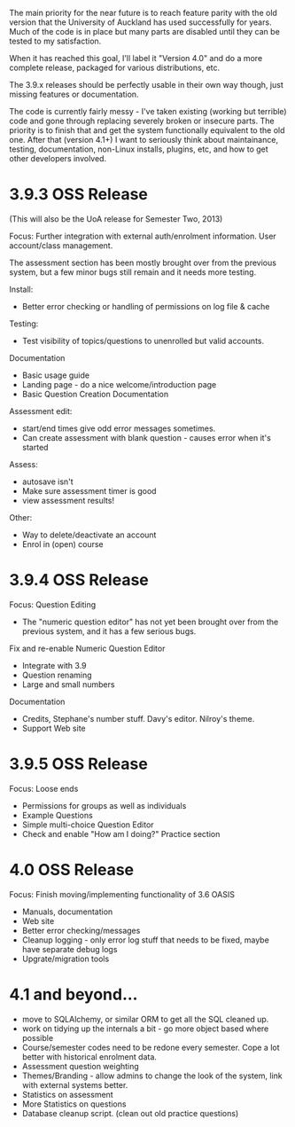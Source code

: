 The main priority for the near future is to reach feature parity with the old version that the University of
Auckland has used successfully for years. Much of the code is in place but many parts are disabled until they
can be tested to my satisfaction.

When it has reached this goal, I'll label it "Version 4.0" and do a more complete release, packaged for
various distributions, etc.

The 3.9.x releases should be perfectly usable in their own way though, just missing features or documentation.


The code is currently fairly messy - I've taken existing (working but terrible) code and gone through
replacing severely broken or insecure parts. The priority is to finish that and get the system functionally
equivalent to the old one. After that (version 4.1+) I want to seriously think about maintainance, testing,
documentation, non-Linux installs, plugins, etc, and how to get other developers involved.


3.9.3 OSS Release
=================
(This will also be the UoA release for Semester Two, 2013)

Focus:   Further integration with external auth/enrolment information. User account/class management.

The assessment section has been mostly brought over from the previous system, but a few minor
bugs still remain and it needs more testing.


Install:

 * Better error checking or handling of permissions on log file & cache

Testing:
 * Test visibility of topics/questions to unenrolled but valid accounts.

Documentation

 * Basic usage guide
 * Landing page - do a nice welcome/introduction page
 * Basic Question Creation Documentation


Assessment edit:
 * start/end times give odd error messages sometimes.
 * Can create assessment with blank question - causes error when it's started

Assess:
 * autosave isn't
 * Make sure assessment timer is good
 * view assessment results!

Other:
 * Way to delete/deactivate an account
 * Enrol in (open) course


3.9.4 OSS Release
=================

Focus:  Question Editing

 * The "numeric question editor" has not yet been brought over from the previous system,
   and it has a few serious bugs.

Fix and re-enable Numeric Question Editor
 * Integrate with 3.9
 * Question renaming
 * Large and small numbers

Documentation

* Credits, Stephane's number stuff. Davy's editor. Nilroy's theme.
* Support Web site



3.9.5 OSS Release
=================

Focus: Loose ends

 * Permissions for groups as well as individuals
 * Example Questions
 * Simple multi-choice Question Editor
 * Check and enable "How am I doing?" Practice section


4.0  OSS Release
================

Focus:  Finish moving/implementing functionality of 3.6 OASIS

 * Manuals, documentation
 * Web site
 * Better error checking/messages
 * Cleanup logging - only error log stuff that needs to be fixed, maybe have separate debug logs
 * Upgrate/migration tools



4.1  and beyond...
==================
 * move to SQLAlchemy, or similar ORM to get all the SQL cleaned up.
 * work on tidying up the internals a bit - go more object based where possible
 * Course/semester codes need to be redone every semester. Cope a lot better with historical enrolment data.
 * Assessment question weighting
 * Themes/Branding - allow admins to change the look of the system, link with external systems better.
 * Statistics on assessment
 * More Statistics on questions
 * Database cleanup script. (clean out old practice questions)
